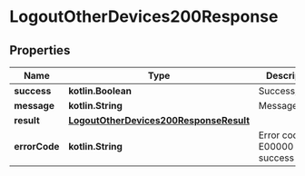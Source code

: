 
# LogoutOtherDevices200Response

## Properties
Name | Type | Description | Notes
------------ | ------------- | ------------- | -------------
**success** | **kotlin.Boolean** | Success/failure |  [optional]
**message** | **kotlin.String** | Message string |  [optional]
**result** | [**LogoutOtherDevices200ResponseResult**](LogoutOtherDevices200ResponseResult.md) |  |  [optional]
**errorCode** | **kotlin.String** | Error code. E00000 is success case |  [optional]



